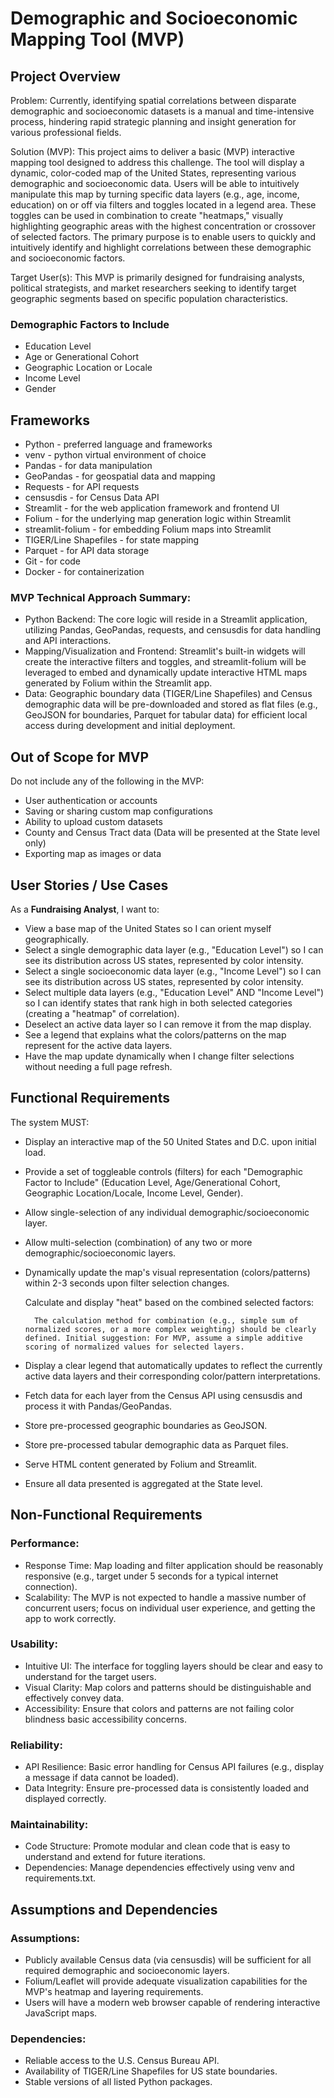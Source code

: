 # Demographic and Socioeconomic Mapping Tool (MVP)

## Project Overview

Problem: Currently, identifying spatial correlations between disparate demographic and socioeconomic datasets is a manual and time-intensive process, hindering rapid strategic planning and insight generation for various professional fields.

Solution (MVP): This project aims to deliver a basic (MVP) interactive mapping tool designed to address this challenge. The tool will display a dynamic, color-coded map of the United States, representing various demographic and socioeconomic data. Users will be able to intuitively manipulate this map by turning specific data layers (e.g., age, income, education) on or off via filters and toggles located in a legend area. These toggles can be used in combination to create "heatmaps," visually highlighting geographic areas with the highest concentration or crossover of selected factors. The primary purpose is to enable users to quickly and intuitively identify and highlight correlations between these demographic and socioeconomic factors.

Target User(s): This MVP is primarily designed for fundraising analysts, political strategists, and market researchers seeking to identify target geographic segments based on specific population characteristics.

### Demographic Factors to Include

* Education Level
* Age or Generational Cohort
* Geographic Location or Locale
* Income Level
* Gender

## Frameworks

* Python - preferred language and frameworks
* venv - python virtual environment of choice
* Pandas - for data manipulation
* GeoPandas - for geospatial data and mapping
* Requests - for API requests
* censusdis - for Census Data API
* Streamlit - for the web application framework and frontend UI
* Folium - for the underlying map generation logic within Streamlit
* streamlit-folium - for embedding Folium maps into Streamlit
* TIGER/Line Shapefiles - for state mapping
* Parquet - for API data storage
* Git - for code
* Docker - for containerization

### MVP Technical Approach Summary:

* Python Backend: The core logic will reside in a Streamlit application, utilizing Pandas, GeoPandas, requests, and censusdis for data handling and API interactions.
* Mapping/Visualization and Frontend: Streamlit's built-in widgets will create the interactive filters and toggles, and streamlit-folium will be leveraged to embed and dynamically update interactive HTML maps generated by Folium within the Streamlit app.
* Data: Geographic boundary data (TIGER/Line Shapefiles) and Census demographic data will be pre-downloaded and stored as flat files (e.g., GeoJSON for boundaries, Parquet for tabular data) for efficient local access during development and initial deployment.

## Out of Scope for MVP

Do not include any of the following in the MVP:

* User authentication or accounts
* Saving or sharing custom map configurations
* Ability to upload custom datasets
* County and Census Tract data (Data will be presented at the State level only)
* Exporting map as images or data

## User Stories / Use Cases

As a **Fundraising Analyst**, I want to:

* View a base map of the United States so I can orient myself geographically.
* Select a single demographic data layer (e.g., "Education Level") so I can see its distribution across US states, represented by color intensity.
* Select a single socioeconomic data layer (e.g., "Income Level") so I can see its distribution across US states, represented by color intensity.
* Select multiple data layers (e.g., "Education Level" AND "Income Level") so I can identify states that rank high in both selected categories (creating a "heatmap" of correlation).
* Deselect an active data layer so I can remove it from the map display.
* See a legend that explains what the colors/patterns on the map represent for the active data layers.
* Have the map update dynamically when I change filter selections without needing a full page refresh.

## Functional Requirements

The system MUST:

* Display an interactive map of the 50 United States and D.C. upon initial load.
* Provide a set of toggleable controls (filters) for each "Demographic Factor to Include" (Education Level, Age/Generational Cohort, Geographic Location/Locale, Income Level, Gender).
* Allow single-selection of any individual demographic/socioeconomic layer.
* Allow multi-selection (combination) of any two or more demographic/socioeconomic layers.
* Dynamically update the map's visual representation (colors/patterns) within 2-3 seconds upon filter selection changes.

    Calculate and display "heat" based on the combined selected factors:

        The calculation method for combination (e.g., simple sum of normalized scores, or a more complex weighting) should be clearly defined. Initial suggestion: For MVP, assume a simple additive scoring of normalized values for selected layers.

* Display a clear legend that automatically updates to reflect the currently active data layers and their corresponding color/pattern interpretations.
* Fetch data for each layer from the Census API using censusdis and process it with Pandas/GeoPandas.
* Store pre-processed geographic boundaries as GeoJSON.
* Store pre-processed tabular demographic data as Parquet files.
* Serve HTML content generated by Folium and Streamlit.
* Ensure all data presented is aggregated at the State level.

## Non-Functional Requirements

### Performance:

* Response Time: Map loading and filter application should be reasonably responsive (e.g., target under 5 seconds for a typical internet connection).
* Scalability: The MVP is not expected to handle a massive number of concurrent users; focus on individual user experience, and getting the app to work correctly.

### Usability:

* Intuitive UI: The interface for toggling layers should be clear and easy to understand for the target users.
* Visual Clarity: Map colors and patterns should be distinguishable and effectively convey data.
* Accessibility: Ensure that colors and patterns are not failing color blindness basic accessibility concerns.

### Reliability:

* API Resilience: Basic error handling for Census API failures (e.g., display a message if data cannot be loaded).
* Data Integrity: Ensure pre-processed data is consistently loaded and displayed correctly.

### Maintainability:

* Code Structure: Promote modular and clean code that is easy to understand and extend for future iterations.
* Dependencies: Manage dependencies effectively using venv and requirements.txt.

## Assumptions and Dependencies

### Assumptions:

* Publicly available Census data (via censusdis) will be sufficient for all required demographic and socioeconomic layers.
* Folium/Leaflet will provide adequate visualization capabilities for the MVP's heatmap and layering requirements.
* Users will have a modern web browser capable of rendering interactive JavaScript maps.

### Dependencies:

* Reliable access to the U.S. Census Bureau API.
* Availability of TIGER/Line Shapefiles for US state boundaries.
* Stable versions of all listed Python packages.
